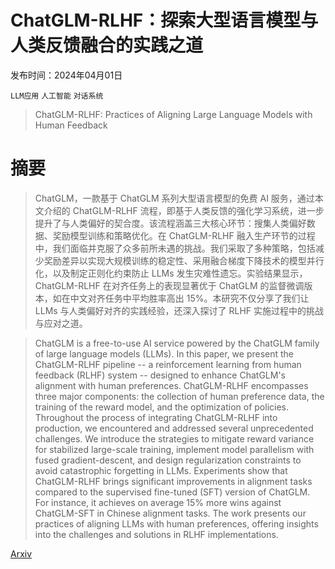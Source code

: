 # ChatGLM-RLHF：探索大型语言模型与人类反馈融合的实践之道

发布时间：2024年04月01日

`LLM应用` `人工智能` `对话系统`

> ChatGLM-RLHF: Practices of Aligning Large Language Models with Human Feedback

# 摘要

> ChatGLM，一款基于 ChatGLM 系列大型语言模型的免费 AI 服务，通过本文介绍的 ChatGLM-RLHF 流程，即基于人类反馈的强化学习系统，进一步提升了与人类偏好的契合度。该流程涵盖三大核心环节：搜集人类偏好数据、奖励模型训练和策略优化。在 ChatGLM-RLHF 融入生产环节的过程中，我们面临并克服了众多前所未遇的挑战。我们采取了多种策略，包括减少奖励差异以实现大规模训练的稳定性、采用融合梯度下降技术的模型并行化，以及制定正则化约束防止 LLMs 发生灾难性遗忘。实验结果显示，ChatGLM-RLHF 在对齐任务上的表现显著优于 ChatGLM 的监督微调版本，如在中文对齐任务中平均胜率高出 15%。本研究不仅分享了我们让 LLMs 与人类偏好对齐的实践经验，还深入探讨了 RLHF 实施过程中的挑战与应对之道。

> ChatGLM is a free-to-use AI service powered by the ChatGLM family of large language models (LLMs). In this paper, we present the ChatGLM-RLHF pipeline -- a reinforcement learning from human feedback (RLHF) system -- designed to enhance ChatGLM's alignment with human preferences. ChatGLM-RLHF encompasses three major components: the collection of human preference data, the training of the reward model, and the optimization of policies. Throughout the process of integrating ChatGLM-RLHF into production, we encountered and addressed several unprecedented challenges. We introduce the strategies to mitigate reward variance for stabilized large-scale training, implement model parallelism with fused gradient-descent, and design regularization constraints to avoid catastrophic forgetting in LLMs. Experiments show that ChatGLM-RLHF brings significant improvements in alignment tasks compared to the supervised fine-tuned (SFT) version of ChatGLM. For instance, it achieves on average 15\% more wins against ChatGLM-SFT in Chinese alignment tasks. The work presents our practices of aligning LLMs with human preferences, offering insights into the challenges and solutions in RLHF implementations.

[Arxiv](https://arxiv.org/abs/2404.00934)
